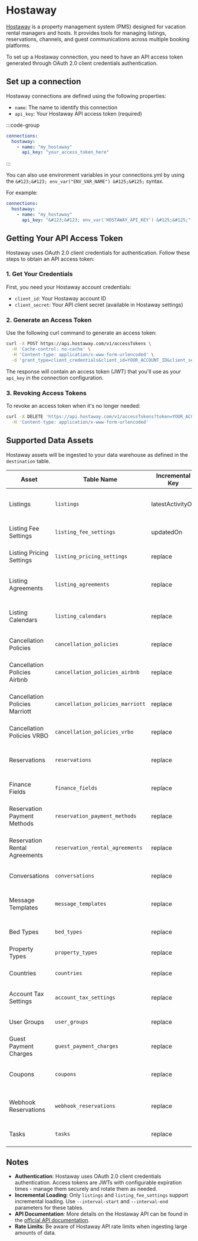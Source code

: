 # Hostaway

[Hostaway](https://www.hostaway.com/) is a property management system (PMS) designed for vacation rental managers and hosts. It provides tools for managing listings, reservations, channels, and guest communications across multiple booking platforms.

To set up a Hostaway connection, you need to have an API access token generated through OAuth 2.0 client credentials authentication.

## Set up a connection

Hostaway connections are defined using the following properties:

- `name`: The name to identify this connection
- `api_key`: Your Hostaway API access token (required)

:::code-group
```yaml [connections.yml]
connections:
  hostaway:
    - name: "my_hostaway"
      api_key: "your_access_token_here"
```
:::

You can also use environment variables in your connections.yml by using the `&#123;&#123; env_var("ENV_VAR_NAME") &#125;&#125;` syntax.

For example:
```yaml
connections:
  hostaway:
    - name: "my_hostaway"
      api_key: "&#123;&#123; env_var('HOSTAWAY_API_KEY') &#125;&#125;"
```

## Getting Your API Access Token

Hostaway uses OAuth 2.0 client credentials for authentication. Follow these steps to obtain an API access token:

### 1. Get Your Credentials

First, you need your Hostaway account credentials:
- `client_id`: Your Hostaway account ID
- `client_secret`: Your API client secret (available in Hostaway settings)

### 2. Generate an Access Token

Use the following curl command to generate an access token:

```bash
curl -X POST https://api.hostaway.com/v1/accessTokens \
  -H 'Cache-control: no-cache' \
  -H 'Content-type: application/x-www-form-urlencoded' \
  -d 'grant_type=client_credentials&client_id=YOUR_ACCOUNT_ID&client_secret=YOUR_CLIENT_SECRET&scope=general'
```

The response will contain an access token (JWT) that you'll use as your `api_key` in the connection configuration.

### 3. Revoking Access Tokens

To revoke an access token when it's no longer needed:

```bash
curl -X DELETE 'https://api.hostaway.com/v1/accessTokens?token=YOUR_ACCESS_TOKEN' \
  -H 'Content-type: application/x-www-form-urlencoded'
```

## Supported Data Assets

Hostaway assets will be ingested to your data warehouse as defined in the `destination` table.

| Asset                           | Table Name                      | Incremental Key  | Description                                                    |
|---------------------------------|---------------------------------|------------------|----------------------------------------------------------------|
| Listings                        | `listings`                      | latestActivityOn | Property listings managed in Hostaway                          |
| Listing Fee Settings            | `listing_fee_settings`          | updatedOn        | Fee settings configured for each listing                       |
| Listing Pricing Settings        | `listing_pricing_settings`      | replace          | Pricing rules and settings for listings                        |
| Listing Agreements              | `listing_agreements`            | replace          | Rental agreements associated with listings                     |
| Listing Calendars               | `listing_calendars`             | replace          | Calendar availability data for each listing                    |
| Cancellation Policies           | `cancellation_policies`         | replace          | General cancellation policies                                  |
| Cancellation Policies Airbnb    | `cancellation_policies_airbnb`  | replace          | Airbnb-specific cancellation policies                          |
| Cancellation Policies Marriott  | `cancellation_policies_marriott`| replace          | Marriott-specific cancellation policies                        |
| Cancellation Policies VRBO      | `cancellation_policies_vrbo`    | replace          | VRBO-specific cancellation policies                            |
| Reservations                    | `reservations`                  | replace          | Booking reservations across all channels                       |
| Finance Fields                  | `finance_fields`                | replace          | Financial data for each reservation                            |
| Reservation Payment Methods     | `reservation_payment_methods`   | replace          | Available payment methods for reservations                     |
| Reservation Rental Agreements   | `reservation_rental_agreements` | replace          | Rental agreements for specific reservations                    |
| Conversations                   | `conversations`                 | replace          | Guest communication threads                                    |
| Message Templates               | `message_templates`             | replace          | Pre-configured message templates                               |
| Bed Types                       | `bed_types`                     | replace          | Available bed type configurations                              |
| Property Types                  | `property_types`                | replace          | Property type classifications                                  |
| Countries                       | `countries`                     | replace          | Supported countries and their codes                            |
| Account Tax Settings            | `account_tax_settings`          | replace          | Tax configuration for the account                              |
| User Groups                     | `user_groups`                   | replace          | User groups and permissions                                    |
| Guest Payment Charges           | `guest_payment_charges`         | replace          | Guest payment transaction records                              |
| Coupons                         | `coupons`                       | replace          | Discount coupons and promotional codes                         |
| Webhook Reservations            | `webhook_reservations`          | replace          | Webhook configurations for reservation events                  |
| Tasks                           | `tasks`                         | replace          | Tasks and to-dos within the system                             |


## Notes

- **Authentication**: Hostaway uses OAuth 2.0 client credentials authentication. Access tokens are JWTs with configurable expiration times - manage them securely and rotate them as needed.
- **Incremental Loading**: Only `listings` and `listing_fee_settings` support incremental loading. Use `--interval-start` and `--interval-end` parameters for these tables.
- **API Documentation**: More details on the Hostaway API can be found in the [official API documentation](https://api-docs.hostaway.com/).
- **Rate Limits**: Be aware of Hostaway API rate limits when ingesting large amounts of data.


